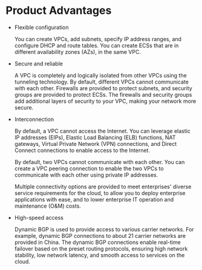 # Product Advantages<a name="en-us_topic_0013748733"></a>

-   Flexible configuration

    You can create VPCs, add subnets, specify IP address ranges, and configure DHCP and route tables. You can create ECSs that are in different availability zones \(AZs\), in the same VPC.

-   Secure and reliable

    A VPC is completely and logically isolated from other VPCs using the tunneling technology. By default, different VPCs cannot communicate with each other. Firewalls are provided to protect subnets, and security groups are provided to protect ECSs. The firewalls and security groups add additional layers of security to your VPC, making your network more secure.

-   Interconnection

    By default, a VPC cannot access the Internet. You can leverage elastic IP addresses \(EIPs\), Elastic Load Balancing \(ELB\) functions, NAT gateways, Virtual Private Network \(VPN\) connections, and Direct Connect connections to enable access to the Internet.

    By default, two VPCs cannot communicate with each other. You can create a VPC peering connection to enable the two VPCs to communicate with each other using private IP addresses.

    Multiple connectivity options are provided to meet enterprises' diverse service requirements for the cloud, to allow you to deploy enterprise applications with ease, and to lower enterprise IT operation and maintenance \(O&M\) costs.

-   High-speed access

    Dynamic BGP is used to provide access to various carrier networks. For example, dynamic BGP connections to about 21 carrier networks are provided in China. The dynamic BGP connections enable real-time failover based on the preset routing protocols, ensuring high network stability, low network latency, and smooth access to services on the cloud.


